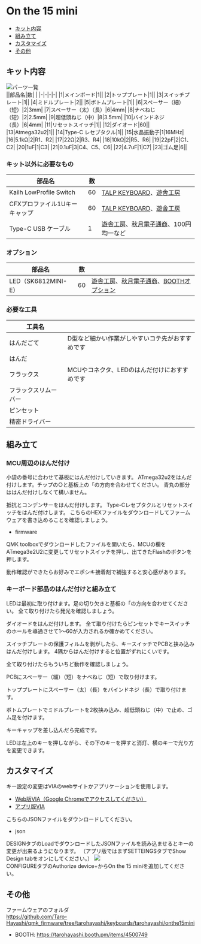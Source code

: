 # On the 15 mini
- [キット内容](#キット内容)
- [組み立て](#組み立て)
- [カスタマイズ](#カスタマイズ)
- [その他](#その他)

## キット内容
![パーツ一覧](img/IMG_4844.jpg)  
||部品名|数| |
|-|-|-|-|
|1|メインボード|1||
|2|トッププレート|1||
|3|スイッチプレート|1||
|4|ミドルプレート|2||
|5|ボトムプレート|1||
|6|スペーサー（細）（短）|2|3mm|
|7|スペーサー（太）（長）|6|4mm|
|8|ナベねじ（短）|2|2.5mm|
|9|超低頭ねじ（中）|8|3.5mm|
|10|バインドネジ（長）|6|4mm|
|11|リセットスイッチ|1||
|12|ダイオード|60||
|13|Atmega32u2|1||
|14|Type-C レセプタクル|1||
|15|水晶振動子|1|16MHz|
|16|5.1kΩ|2|R1、R2|
|17|22Ω|2|R3、R4|
|18|10kΩ|2|R5、R6|
|19|22pF|2|C1、C2|
|20|1uF|1|C3|
|21|0.1uF|3|C4、C5、C6|
|22|4.7uF|1|C7|
|23|ゴム足|6||

### キット以外に必要なもの
|部品名|数||
|-|-|-|
|Kailh LowProfile Switch|60|[TALP KEYBOARD](https://talpkeyboard.net/?category_id=638b0e4618324e3c19f56b88)、[遊舎工房](https://shop.yushakobo.jp/collections/all-switches/Kailh-Choc-V1スイッチ)|
|CFXプロファイル1Uキーキャップ|60|[TALP KEYBOARD](https://talpkeyboard.net/?category_id=638d75c18da73b0695940f48)、[遊舎工房](https://shop.yushakobo.jp/search?type=product&options%5Bprefix%5D=last&options%5Bunavailable_products%5D=last&q=CFX)|
|Type-C USB ケーブル|1|[遊舎工房](https://shop.yushakobo.jp/products/usb_type_a_to_c_cable?_pos=3&_sid=d2e0de26b&_ss=r)、[秋月電子通商](https://akizukidenshi.com/catalog/g/gC-13563/)、100円均一など|
 
### オプション
|部品名|数||
|-|-|-|
|LED（SK6812MINI-E）|60|[遊舎工房](https://shop.yushakobo.jp/products/sk6812mini-e-10)、[秋月電子通商](https://akizukidenshi.com/catalog/g/gI-15478/)、[BOOTHオプション](https://tarohayashi.booth.pm/items/4500749)|

### 必要な工具
|工具名||
|-|-|
|はんだごて|D型など細かい作業がしやすいコテ先がおすすめです|
|はんだ||
|フラックス|MCUやコネクタ、LEDのはんだ付けにおすすめです|
|フラックスリムーバー||
|ピンセット||
|精密ドライバー||

## 組み立て
### MCU周辺のはんだ付け
小袋の番号に合わせて基板にはんだ付けしていきます。
ATmega32u2をはんだ付けします。チップの○と基板上の「の方向を合わせてください。
青丸の部分ははんだ付けしなくて構いません。

抵抗とコンデンサーをはんだ付けします。
Type-Cレセプタクルとリセットスイッチをはんだ付けします。
こちらのHEXファイルをダウンロードしてファームウェアを書き込めることを確認しましょう。
- firmware

QMK toolboxでダウンロードしたファイルを開いたら、MCUの欄をATmega3e2U2に変更してリセットスイッチを押し、出てきたFlashのボタンを押します。

動作確認ができたらお好みでエポシキ接着剤で補強すると安心感があります。
### キーボード部品のはんだ付けと組み立て
LEDは最初に取り付けます。足の切り欠きと基板の「の方向を合わせてください。
全て取り付けたら発光を確認しましょう。

ダイオードをはんだ付けします。
全て取り付けたらピンセットでキースイッチのホールを導通させて1〜60が入力されるか確かめてください。

スイッチプレートの保護フィルムを剥がしたら、キースイッチでPCBと挟み込みはんだ付けします。
4隅からはんだ付けすると位置がずれにくいです。

全て取り付けたらもういちど動作を確認しましょう。

PCBにスペーサー（細）（短）をナベねじ（短）で取り付けます。

トッププレートにスペーサー（太）（長）をバインドネジ（長）で取り付けます。

ボトムプレートでミドルプレートを2枚挟み込み、超低頭ねじ（中）で止め、ゴム足を付けます。

キーキャップを差し込んだら完成です。

LEDは左上のキーを押しながら、その下のキーを押すと消灯、横のキーで光り方を変更できます。

## カスタマイズ
キー設定の変更はVIAのwebサイトかアプリケーションを使用します。
- [Web版VIA（Google Chromeでアクセスしてください）](https://usevia.app/#/design)
- [アプリ版VIA](https://github.com/the-via/releases/releases)

こちらのJSONファイルをダウンロードしてください。
- json

DESIGNタブのLoadでダウンロードしたJSONファイルを読み込ませるとキーの変更が出来るようになります。
（アプリ版ではまずSETTEINGSタブでShow Design tabをオンにしてください。） 
![](img/VIA_load.jpeg)  
CONFIGUREタブのAuthorize device+からOn the 15 miniを追加してください。

## その他

ファームウェアのフォルダ  
https://github.com/Taro-Hayashi/qmk_firmware/tree/tarohayashi/keyboards/tarohayashi/onthe15mini
  
- BOOTH: https://tarohayashi.booth.pm/items/4500749

